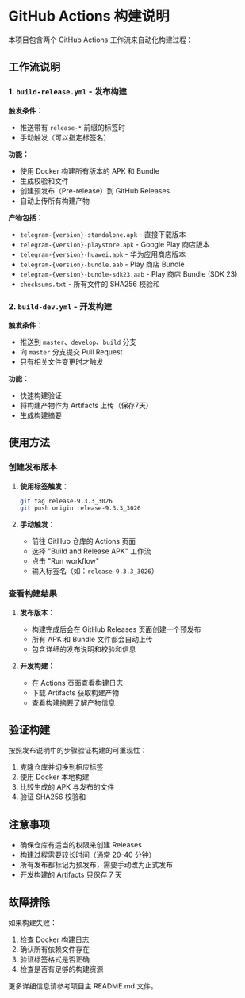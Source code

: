 # GitHub Actions 构建说明

本项目包含两个 GitHub Actions 工作流来自动化构建过程：

## 工作流说明

### 1. `build-release.yml` - 发布构建
**触发条件：**
- 推送带有 `release-*` 前缀的标签时
- 手动触发（可以指定标签名）

**功能：**
- 使用 Docker 构建所有版本的 APK 和 Bundle
- 生成校验和文件
- 创建预发布（Pre-release）到 GitHub Releases
- 自动上传所有构建产物

**产物包括：**
- `telegram-{version}-standalone.apk` - 直接下载版本
- `telegram-{version}-playstore.apk` - Google Play 商店版本  
- `telegram-{version}-huawei.apk` - 华为应用商店版本
- `telegram-{version}-bundle.aab` - Play 商店 Bundle
- `telegram-{version}-bundle-sdk23.aab` - Play 商店 Bundle (SDK 23)
- `checksums.txt` - 所有文件的 SHA256 校验和

### 2. `build-dev.yml` - 开发构建
**触发条件：**
- 推送到 `master`、`develop`、`build` 分支
- 向 `master` 分支提交 Pull Request
- 只有相关文件变更时才触发

**功能：**
- 快速构建验证
- 将构建产物作为 Artifacts 上传（保存7天）
- 生成构建摘要

## 使用方法

### 创建发布版本

1. **使用标签触发：**
   ```bash
   git tag release-9.3.3_3026
   git push origin release-9.3.3_3026
   ```

2. **手动触发：**
   - 前往 GitHub 仓库的 Actions 页面
   - 选择 "Build and Release APK" 工作流
   - 点击 "Run workflow"
   - 输入标签名（如：`release-9.3.3_3026`）

### 查看构建结果

1. **发布版本：**
   - 构建完成后会在 GitHub Releases 页面创建一个预发布
   - 所有 APK 和 Bundle 文件都会自动上传
   - 包含详细的发布说明和校验和信息

2. **开发构建：**
   - 在 Actions 页面查看构建日志
   - 下载 Artifacts 获取构建产物
   - 查看构建摘要了解产物信息

## 验证构建

按照发布说明中的步骤验证构建的可重现性：

1. 克隆仓库并切换到相应标签
2. 使用 Docker 本地构建
3. 比较生成的 APK 与发布的文件
4. 验证 SHA256 校验和

## 注意事项

- 确保仓库有适当的权限来创建 Releases
- 构建过程需要较长时间（通常 20-40 分钟）
- 所有发布都标记为预发布，需要手动改为正式发布
- 开发构建的 Artifacts 只保存 7 天

## 故障排除

如果构建失败：

1. 检查 Docker 构建日志
2. 确认所有依赖文件存在
3. 验证标签格式是否正确
4. 检查是否有足够的构建资源

更多详细信息请参考项目主 README.md 文件。

